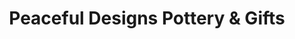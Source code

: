 ---
title: "Peaceful Designs Pottery & Gifts"
url: /westfield/peaceful-designs-pottery-und-gifts/
shop: Töpferei
---